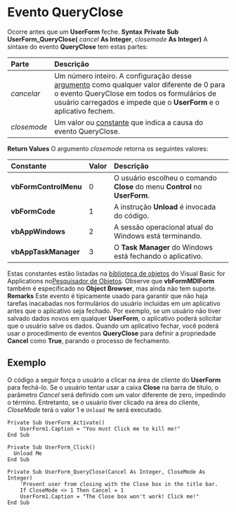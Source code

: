 
# Evento QueryClose



Ocorre antes que um  **UserForm** feche.
 **Syntax**
 **Private Sub UserForm_QueryClose(** _cancel_ **As Integer**, _closemode_ **As Integer)**
A sintaxe do evento  **QueryClose** tem estas partes:


|**Parte**|**Descrição**|
|:-----|:-----|
| _cancelar_|Um número inteiro. A configuração desse [argumento](b8bdf64f-5920-1ae9-16d0-b26d09524a30.md) como qualquer valor diferente de 0 para o evento QueryClose em todos os formulários de usuário carregados e impede que o **UserForm** e o aplicativo fechem.|
| _closemode_|Um valor ou [constante](b8bdf64f-5920-1ae9-16d0-b26d09524a30.md) que indica a causa do evento QueryClose.|
 **Return Values**
O argumento  _closemode_ retorna os seguintes valores:


|**Constante**|**Valor**|**Descrição**|
|:-----|:-----|:-----|
|**vbFormControlMenu**|0|O usuário escolheu o comando  **Close** do menu **Control** no **UserForm**.|
|**vbFormCode**|1|A instrução  **Unload** é invocada do código.|
|**vbAppWindows**|2|A sessão operacional atual do Windows está terminando.|
|**vbAppTaskManager**|3|O  **Task Manager** do Windows está fechando o aplicativo.|
Estas constantes estão listadas na [biblioteca de objetos](b8bdf64f-5920-1ae9-16d0-b26d09524a30.md) do Visual Basic for Applications no[Pesquisador de Objetos](b8bdf64f-5920-1ae9-16d0-b26d09524a30.md). Observe que  **vbFormMDIForm** também é especificado no **Object Browser**, mas ainda não tem suporte.
 **Remarks**
Este evento é tipicamente usado para garantir que não haja tarefas inacabadas nos formulários do usuário incluídas em um aplicativo antes que o aplicativo seja fechado. Por exemplo, se um usuário não tiver salvado dados novos em qualquer  **UserForm**, o aplicativo poderá solicitar que o usuário salve os dados.
Quando um aplicativo fechar, você poderá usar o procedimento de eventos  **QueryClose** para definir a propriedade **Cancel** como **True**, parando o processo de fechamento.

## Exemplo

O código a seguir força o usuário a clicar na área de cliente do  **UserForm** para fechá-lo. Se o usuário tentar usar a caixa **Close** na barra de título, o parâmetro _Cancel_ será definido com um valor diferente de zero, impedindo o término. Entretanto, se o usuário tiver clicado na área do cliente, _CloseMode_ terá o valor 1 e `Unload Me` será executado.


```
Private Sub UserForm_Activate()
    UserForm1.Caption = "You must Click me to kill me!"
End Sub

Private Sub UserForm_Click()
  Unload Me
End Sub

Private Sub UserForm_QueryClose(Cancel As Integer, CloseMode As Integer)
    'Prevent user from closing with the Close box in the title bar.
    If CloseMode <> 1 Then Cancel = 1
    UserForm1.Caption = "The Close box won't work! Click me!"
End Sub

```

